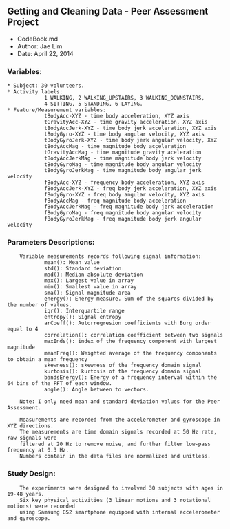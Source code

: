 ## Getting and Cleaning Data - Peer Assessment Project

* CodeBook.md
* Author: Jae Lim
* Date: April 22, 2014

### Variables:
	* Subject: 30 volunteers.
	* Activity labels:
				1 WALKING, 2 WALKING_UPSTAIRS, 3 WALKING_DOWNSTAIRS, 
				4 SITTING, 5 STANDING, 6 LAYING.
	* Feature/Measurement variables:
				tBodyAcc-XYZ - time body acceleration, XYZ axis
				tGravityAcc-XYZ - time gravity acceleration, XYZ axis
				tBodyAccJerk-XYZ - time body jerk acceleration, XYZ axis
				tBodyGyro-XYZ - time body angular velocity, XYZ axis
				tBodyGyroJerk-XYZ - time body jerk angular velocity, XYZ
				tBodyAccMag - time magnitude body acceleration
				tGravityAccMag - time magnitude gravity aceleration
				tBodyAccJerkMag - time magnitude body jerk velocity
				tBodyGyroMag - time magnitude body angular velocity
				tBodyGyroJerkMag - time magnitude body angular jerk velocity
				fBodyAcc-XYZ - frequency body acceleration, XYZ axis
				fBodyAccJerk-XYZ - freq body jerk acceleration, XYZ axis
				fBodyGyro-XYZ - freq body angular velocity, XYZ axis
				fBodyAccMag - freq magnitude body acceleration
				fBodyAccJerkMag - freq magnitude body jerk acceleration
				fBodyGyroMag - freq magnitude body angular velocity
				fBodyGyroJerkMag - freq magnitude body jerk angular velocity

### Parameters Descriptions:
		Variable measurements records following signal information:
				mean(): Mean value
				std(): Standard deviation
				mad(): Median absolute deviation 
				max(): Largest value in array
				min(): Smallest value in array
				sma(): Signal magnitude area
				energy(): Energy measure. Sum of the squares divided by the number of values. 
				iqr(): Interquartile range 
				entropy(): Signal entropy
				arCoeff(): Autorregresion coefficients with Burg order equal to 4
				correlation(): correlation coefficient between two signals
				maxInds(): index of the frequency component with largest magnitude
				meanFreq(): Weighted average of the frequency components to obtain a mean frequency
				skewness(): skewness of the frequency domain signal 
				kurtosis(): kurtosis of the frequency domain signal 
				bandsEnergy(): Energy of a frequency interval within the 64 bins of the FFT of each window.
				angle(): Angle between to vectors.
				
		Note: I only need mean and standard deviation values for the Peer Assessment.		
		
		Measurements are recorded from the accelerometer and gyroscope in XYZ directions. 
		The measurements are time domain signals recorded at 50 Hz rate, raw signals were 
		filtered at 20 Hz to remove noise, and further filter low-pass frequency at 0.3 Hz.
		Numbers contain in the data files are normalized and unitless.

### Study Design:
		The experiments were designed to involved 30 subjects with ages in 19-48 years. 
		Six key physical activities (3 linear motions and 3 rotational motions) were recorded 
		using Samsung GS2 smartphone equipped with internal accelerometer and gyroscope.
